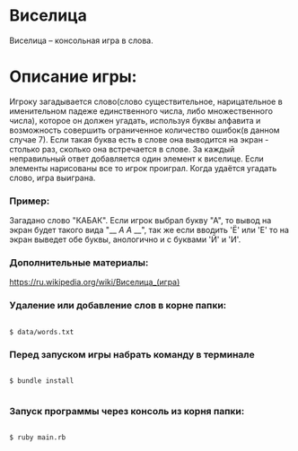 # Виселица

Виселица – консольная игра в слова.

# Описание игры:
Игроку загадывается слово(слово существительное, нарицательное в именительном падеже единственного числа,
либо множественного числа), которое он должен угадать, используя буквы алфавита и возможность совершить
ограниченное количество ошибок(в данном случае 7). Если такая буква есть в слове она выводится на экран - столько раз,
сколько она встречается в слове. За каждый неправильный ответ добавляется один элемент к виселице. Если элементы 
нарисованы все то игрок проиграл. Когда удаётся угадать слово, игра выиграна.

### Пример:
Загадано слово "КАБАК". Если игрок выбрал букву "А", то вывод на экран будет такого вида "__ _А_ _А_ __", так же
если вводить 'Ё' или 'Е' то на экран выведет обе буквы, анологично и с буквами 'Й' и 'И'.

### Дополнительные материалы:

https://ru.wikipedia.org/wiki/Виселица_(игра)

### Удаление или добавление слов в корне папки:

```

$ data/words.txt

```

### Перед запуском игры набрать команду в терминале

```

$ bundle install


```
### Запуск программы через консоль из корня папки:

```

$ ruby main.rb


```
